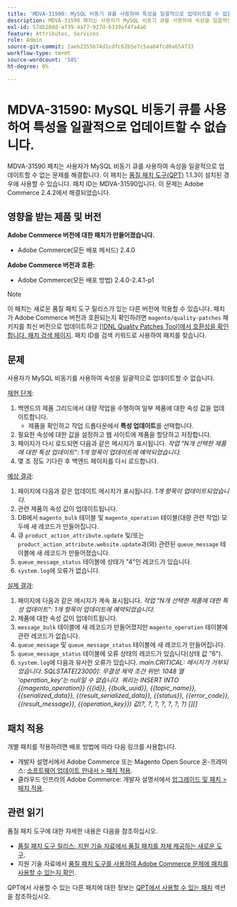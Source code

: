 ```yaml
---
title: 'MDVA-31590: MySQL 비동기 큐를 사용하여 특성을 일괄적으로 업데이트할 수 없음'
description: MDVA-31590 패치는 사용자가 MySQL 비동기 큐를 사용하여 속성을 일괄적으로 업데이트할 수 없는 문제를 해결합니다. 이 패치는 [Quality Patches Tool (QPT)](/help/announcements/adobe-commerce-announcements/magento-quality-patches-released-new-tool-to-self-serve-quality-patches.md) 1.1.3이 설치된 경우 사용할 수 있습니다. 패치 ID는 MDVA-31590입니다. 이 문제는 Adobe Commerce 2.4.2에서 해결되었습니다.
exl-id: 57db28dd-a739-4a77-927d-6339af4fa4a6
feature: Attributes, Services
role: Admin
source-git-commit: 2aeb2355b74d1cdfc62b5e7c5aa04fcd0a654733
workflow-type: tm+mt
source-wordcount: '585'
ht-degree: 0%

---
```


# MDVA-31590: MySQL 비동기 큐를 사용하여 특성을 일괄적으로 업데이트할 수 없습니다.

MDVA-31590 패치는 사용자가 MySQL 비동기 큐를 사용하여 속성을 일괄적으로 업데이트할 수 없는 문제를 해결합니다. 이 패치는 [품질 패치 도구(QPT)](/help/announcements/adobe-commerce-announcements/magento-quality-patches-released-new-tool-to-self-serve-quality-patches.md) 1.1.3이 설치된 경우에 사용할 수 있습니다. 패치 ID는 MDVA-31590입니다. 이 문제는 Adobe Commerce 2.4.2에서 해결되었습니다.

## 영향을 받는 제품 및 버전

**Adobe Commerce 버전에 대한 패치가 만들어졌습니다.**

* Adobe Commerce(모든 배포 메서드) 2.4.0

**Adobe Commerce 버전과 호환:**

* Adobe Commerce(모든 배포 방법) 2.4.0-2.4.1-p1

>[!NOTE]
>
>이 패치는 새로운 품질 패치 도구 릴리스가 있는 다른 버전에 적용할 수 있습니다. 패치가 Adobe Commerce 버전과 호환되는지 확인하려면 `magento/quality-patches` 패키지를 최신 버전으로 업데이트하고 [[!DNL Quality Patches Tool]에서 호환성을 확인합니다. 패치 검색 페이지](https://experienceleague.adobe.com/tools/commerce-quality-patches/index.html?lang=ko). 패치 ID를 검색 키워드로 사용하여 패치를 찾습니다.

## 문제

사용자가 MySQL 비동기를 사용하여 속성을 일괄적으로 업데이트할 수 없습니다.

<u>재현 단계</u>:

1. 백엔드의 제품 그리드에서 대량 작업을 수행하여 일부 제품에 대한 속성 값을 업데이트합니다.
   * 제품을 확인하고 작업 드롭다운에서 **특성 업데이트**&#x200B;를 선택합니다.
1. 필요한 속성에 대한 값을 설정하고 웹 사이트에 제품을 할당하고 저장합니다.
1. 페이지가 다시 로드되면 다음과 같은 메시지가 표시됩니다.
   *작업 &quot;N개 선택한 제품에 대한 특성 업데이트&quot;: 1개 항목이 업데이트에 예약되었습니다.*
1. 몇 초 정도 기다린 후 백엔드 페이지를 다시 로드합니다.

<u>예상 결과</u>:

1. 페이지에 다음과 같은 업데이트 메시지가 표시됩니다. *1개 항목이 업데이트되었습니다.*
1. 관련 제품의 속성 값이 업데이트됩니다.
1. DB에서 `magento_bulk` 테이블 및 `magento_operation` 테이블(대량 관련 작업) 모두에 새 레코드가 만들어집니다.
1. 큐 `product_action_attribute.update` 및/또는 `product_action_attribute.website.update`과(와) 관련된 `queue_message` 테이블에 새 레코드가 만들어졌습니다.
1. `queue_message_status` 테이블에 상태가 &quot;4&quot;인 레코드가 있습니다.
1. `system.log`에 오류가 없습니다.

<u>실제 결과</u>:

1. 페이지에 다음과 같은 메시지가 계속 표시됩니다.
   *작업 &quot;N개 선택한 제품에 대한 특성 업데이트&quot;: 1개 항목이 업데이트에 예약되었습니다.*
1. 제품에 대한 속성 값이 업데이트됩니다.
1. `message_bulk` 테이블에 새 레코드가 만들어졌지만 `magento_operation` 테이블에 관련 레코드가 없습니다.
1. `queue_message` 및 `queue_message_status` 테이블에 새 레코드가 만들어집니다.
1. `queue_message_status` 테이블에 오류 상태의 레코드가 있습니다(상태 값 &quot;6&quot;).
1. `system.log`에 다음과 유사한 오류가 있습니다.
   *main.CRITICAL: 메시지가 거부되었습니다. SQLSTATE[23000]: 무결성 제약 조건 위반: 1048 열 &#39;operation_key&#39;는 null일 수 없습니다. 쿼리는 INSERT INTO {{magento_operation}} ({{id}}, {{bulk_uuid}}, {{topic_name}}, {{serialized_data}}, {{result_serialized_data}}, {{status}}, {{error_code}}, {{result_message}}, {{operation_key}}) 값(?, ?, ?, ?, ?, ?, ?) [][]*

## 패치 적용

개별 패치를 적용하려면 배포 방법에 따라 다음 링크를 사용합니다.

* 개발자 설명서에서 Adobe Commerce 또는 Magento Open Source 온-프레미스: [소프트웨어 업데이트 안내서 > 패치 적용](https://experienceleague.adobe.com/ko/docs/commerce-operations/tools/quality-patches-tool/usage).
* 클라우드 인프라의 Adobe Commerce: 개발자 설명서에서 [업그레이드 및 패치 > 패치 적용](https://experienceleague.adobe.com/ko/docs/commerce-cloud-service/user-guide/develop/upgrade/apply-patches).

## 관련 읽기

품질 패치 도구에 대한 자세한 내용은 다음을 참조하십시오.

* [품질 패치 도구 릴리스: 지원 기술 자료에서 품질 패치를 자체 제공하는 새로운 도구](/help/announcements/adobe-commerce-announcements/magento-quality-patches-released-new-tool-to-self-serve-quality-patches.md).
* 지원 기술 자료에서 [품질 패치 도구를 사용하여 Adobe Commerce 문제에 패치를 사용할 수 있는지 확인](/help/support-tools/patches-available-in-qpt-tool/check-patch-for-magento-issue-with-magento-quality-patches.md).

QPT에서 사용할 수 있는 다른 패치에 대한 정보는 [QPT에서 사용할 수 있는 패치](https://support.magento.com/hc/en-us/sections/360010506631-Patches-available-in-MQP-tool-) 섹션을 참조하십시오.
